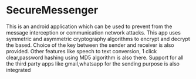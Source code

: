 # SecureMessenger
This is an android application which can be used to prevent from the message interception or communication network attacks. This app uses symmetric and asymmetric cryptography algorithms to encrypt and decrypt the based. Choice of the key between the sender and receiver is also provided. Other features like speech to text conversion, 1 click clear,password hashing using MD5 algorithm is also there. Support for all the third party apps like gmail,whatsapp for the sending purpose is also integrated

